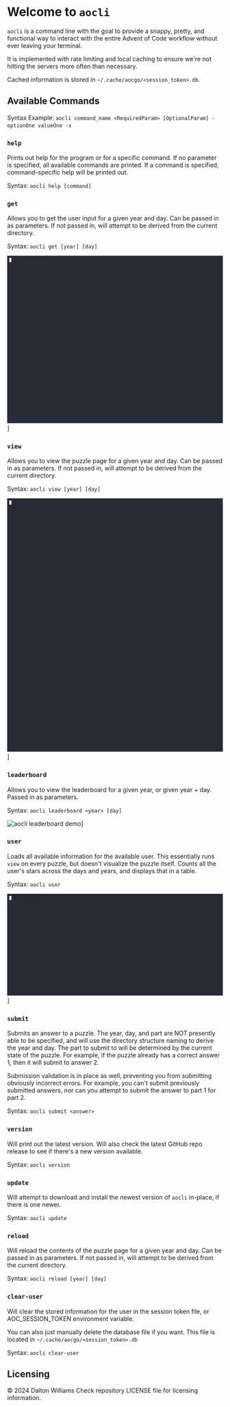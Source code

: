 # Welcome to `aocli`

`aocli` is a command line with the goal to provide a snappy, pretty, and functional way to interact with the entire Advent of Code workflow without ever leaving your terminal.

It is implemented with rate limiting and local caching to ensure we're not hitting the servers more often than necessary.

Cached information is stored in `~/.cache/aocgo/<session_token>.db`.

## Available Commands

Syntax Example: `aocli command_name <RequiredParam> [OptionalParam] -optionOne valueOne -x`

### `help`

Prints out help for the program or for a specific command. If no parameter is specified, all available commands are printed. If a command is specified, command-specific help will be printed out.

Syntax: `aocli help [command]`

### `get`

Allows you to get the user input for a given year and day. Can be passed in as parameters. If not passed in, will attempt to be derived from the current directory.

Syntax: `aocli get [year] [day]`

![aocli get demo](./assets/get.gif)]

### `view`

Allows you to view the puzzle page for a given year and day. Can be passed in as parameters. If not passed in, will attempt to be derived from the current directory.

Syntax: `aocli view [year] [day]`

![aocli view demo](./assets/view.gif)]

### `leaderboard`

Allows you to view the leaderboard for a given year, or given year + day. Passed in as parameters.

Syntax: `aocli leaderboard <year> [day]`

![aocli leaderboard demo](./assets/leaderboard.gif)]

### `user`

Loads all available information for the available user. This essentially runs `view` on every puzzle, but doesn't visualize the puzzle itself. Counts all the user's stars across the days and years, and displays that in a table.

Syntax: `aocli user`

![aocli user demo](./assets/user.gif)]

### `submit`

Submits an answer to a puzzle. The year, day, and part are NOT presently able to be specified, and will use the directory structure naming to derive the year and day. The part to submit to will be determined by the current state of the puzzle.
For example, if the puzzle already has a correct answer 1, then it will submit to answer 2. 

Submission validation is in place as well, preventing you from submitting obviously incorrect errors.
For example, you can't submit previously submitted answers, nor can you attempt to submit the answer to part 1 for part 2.

Syntax: `aocli submit <answer>`

### `version`

Will print out the latest version. Will also check the latest GitHub repo release to see if there's a new version available.

Syntax: `aocli version`

### `update`

Will attempt to download and install the newest version of `aocli` in-place, if there is one newer.

Syntax: `aocli update`

### `reload`

Will reload the contents of the puzzle page for a given year and day. Can be passed in as parameters. If not passed in, will attempt to be derived from the current directory.

Syntax: `aocli reload [year] [day]`

### `clear-user`

Will clear the stored information for the user in the session token file, or AOC_SESSION_TOKEN environment variable.

You can also just manually delete the database file if you want. This file is located in `~/.cache/aocgo/<session_token>.db`

Syntax: `aocli clear-user`

## Licensing

© 2024 Dalton Williams
Check repository LICENSE file for licensing information.
